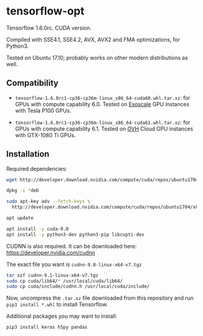 # tensorflow-opt

Tensorflow 1.6.0rc. CUDA version.

Compiled with SSE4.1, SSE4.2, AVX, AVX2 and FMA optimizations, for Python3.

Tested on Ubuntu 17.10; probably works on other modern distributions as well.

## Compatibility

* `tensorflow-1.6.0rc1-cp36-cp36m-linux_x86_64-cuda60.whl.tar.xz`: for
GPUs with compute capability 6.0. Tested on [Exoscale](https://www.exoscale.ch) GPU instances
with Tesla P100 GPUs.

* `tensorflow-1.6.0rc1-cp36-cp36m-linux_x86_64-cuda61.whl.tar.xz`: for
GPUs with compute capability 6.1. Tested on [OVH](https://www.ovh.com) Cloud GPU instances
with GTX-1080 Ti GPUs.

## Installation

Required dependencies:

```sh
wget http://developer.download.nvidia.com/compute/cuda/repos/ubuntu1704/x86_64/cuda-repo-ubuntu1704_9.0.176-1_amd64.deb

dpkg -i *deb

sudo apt-key adv --fetch-keys \
  http://developer.download.nvidia.com/compute/cuda/repos/ubuntu1704/x86_64/7fa2af80.pub

apt update

apt install -y cuda-9.0
apt install -y python3-dev python3-pip libcupti-dev
```

CUDNN is also required. It can be downloaded here:
https://developer.nvidia.com/cudnn

The exact file you want is `cudnn-9.0-linux-x64-v7.tgz`

```sh
tar xzf cudnn-9.1-linux-x64-v7.tgz
sudo cp cuda/lib64/* /usr/local/cuda/lib64/
sudo cp cuda/include/cudnn.h /usr/local/cuda/include/
```

Now, uncompress the `.tar.xz` file downloaded from this repository and run `pip3 install *.whl`
to install Tensorflow.

Additional packages you may want to install:

```sh
pip3 install keras h5py pandas
```
